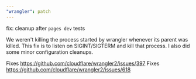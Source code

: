 ```yaml
---
"wrangler": patch
---
```


fix: cleanup after `pages dev` tests

We weren't killing the process started by wrangler whenever its parent was killed. This fix is to listen on SIGINT/SIGTERM and kill that process. I also did some minor configuration cleanups.

Fixes https://github.com/cloudflare/wrangler2/issues/397
Fixes https://github.com/cloudflare/wrangler2/issues/618
